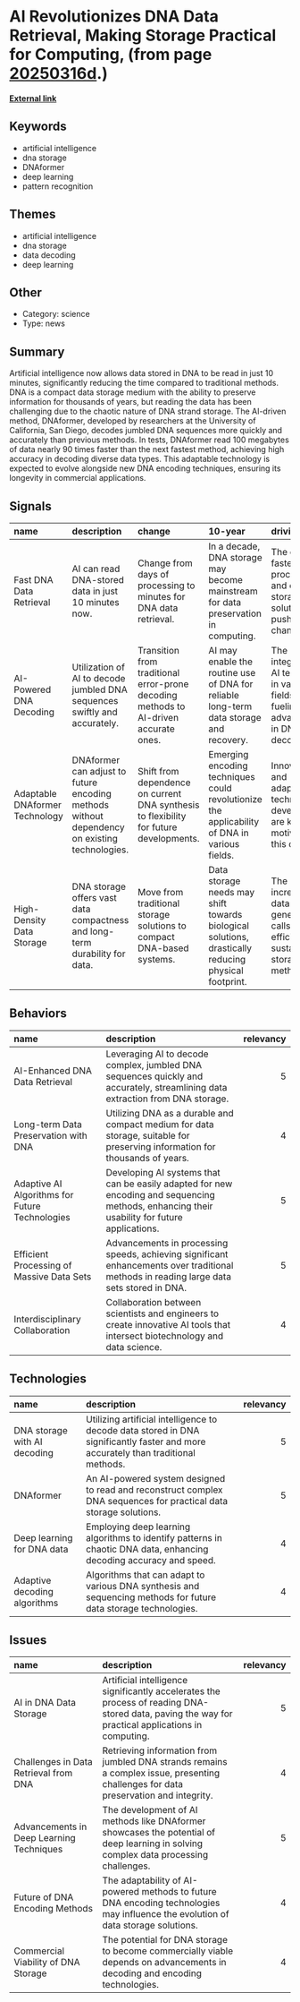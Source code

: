 # __AI Revolutionizes DNA Data Retrieval, Making Storage Practical for Computing__, (from page [20250316d](https://kghosh.substack.com/p/20250316d).)

__[External link](https://www.newscientist.com/article/2469449-ai-can-decode-digital-data-stored-in-dna-in-minutes-instead-of-days/)__



## Keywords

* artificial intelligence
* dna storage
* DNAformer
* deep learning
* pattern recognition

## Themes

* artificial intelligence
* dna storage
* data decoding
* deep learning

## Other

* Category: science
* Type: news

## Summary

Artificial intelligence now allows data stored in DNA to be read in just 10 minutes, significantly reducing the time compared to traditional methods. DNA is a compact data storage medium with the ability to preserve information for thousands of years, but reading the data has been challenging due to the chaotic nature of DNA strand storage. The AI-driven method, DNAformer, developed by researchers at the University of California, San Diego, decodes jumbled DNA sequences more quickly and accurately than previous methods. In tests, DNAformer read 100 megabytes of data nearly 90 times faster than the next fastest method, achieving high accuracy in decoding diverse data types. This adaptable technology is expected to evolve alongside new DNA encoding techniques, ensuring its longevity in commercial applications.

## Signals

| name                           | description                                                                                  | change                                                                                 | 10-year                                                                                             | driving-force                                                                                    |   relevancy |
|:-------------------------------|:---------------------------------------------------------------------------------------------|:---------------------------------------------------------------------------------------|:----------------------------------------------------------------------------------------------------|:-------------------------------------------------------------------------------------------------|------------:|
| Fast DNA Data Retrieval        | AI can read DNA-stored data in just 10 minutes now.                                          | Change from days of processing to minutes for DNA data retrieval.                      | In a decade, DNA storage may become mainstream for data preservation in computing.                  | The drive for faster data processing and compact storage solutions is pushing this change.       |           4 |
| AI-Powered DNA Decoding        | Utilization of AI to decode jumbled DNA sequences swiftly and accurately.                    | Transition from traditional error-prone decoding methods to AI-driven accurate ones.   | AI may enable the routine use of DNA for reliable long-term data storage and recovery.              | The integration of AI technology in various fields is fueling advancements in DNA data decoding. |           5 |
| Adaptable DNAformer Technology | DNAformer can adjust to future encoding methods without dependency on existing technologies. | Shift from dependence on current DNA synthesis to flexibility for future developments. | Emerging encoding techniques could revolutionize the applicability of DNA in various fields.        | Innovation and adaptability in technology development are key motivators for this change.        |           4 |
| High-Density Data Storage      | DNA storage offers vast data compactness and long-term durability for data.                  | Move from traditional storage solutions to compact DNA-based systems.                  | Data storage needs may shift towards biological solutions, drastically reducing physical footprint. | The increasing data generation calls for more efficient and sustainable storage methods.         |           5 |

## Behaviors

| name                                           | description                                                                                                                                  |   relevancy |
|:-----------------------------------------------|:---------------------------------------------------------------------------------------------------------------------------------------------|------------:|
| AI-Enhanced DNA Data Retrieval                 | Leveraging AI to decode complex, jumbled DNA sequences quickly and accurately, streamlining data extraction from DNA storage.                |           5 |
| Long-term Data Preservation with DNA           | Utilizing DNA as a durable and compact medium for data storage, suitable for preserving information for thousands of years.                  |           4 |
| Adaptive AI Algorithms for Future Technologies | Developing AI systems that can be easily adapted for new encoding and sequencing methods, enhancing their usability for future applications. |           5 |
| Efficient Processing of Massive Data Sets      | Advancements in processing speeds, achieving significant enhancements over traditional methods in reading large data sets stored in DNA.     |           5 |
| Interdisciplinary Collaboration                | Collaboration between scientists and engineers to create innovative AI tools that intersect biotechnology and data science.                  |           4 |

## Technologies

| name                         | description                                                                                                                       |   relevancy |
|:-----------------------------|:----------------------------------------------------------------------------------------------------------------------------------|------------:|
| DNA storage with AI decoding | Utilizing artificial intelligence to decode data stored in DNA significantly faster and more accurately than traditional methods. |           5 |
| DNAformer                    | An AI-powered system designed to read and reconstruct complex DNA sequences for practical data storage solutions.                 |           5 |
| Deep learning for DNA data   | Employing deep learning algorithms to identify patterns in chaotic DNA data, enhancing decoding accuracy and speed.               |           4 |
| Adaptive decoding algorithms | Algorithms that can adapt to various DNA synthesis and sequencing methods for future data storage technologies.                   |           4 |

## Issues

| name                                     | description                                                                                                                                       |   relevancy |
|:-----------------------------------------|:--------------------------------------------------------------------------------------------------------------------------------------------------|------------:|
| AI in DNA Data Storage                   | Artificial intelligence significantly accelerates the process of reading DNA-stored data, paving the way for practical applications in computing. |           5 |
| Challenges in Data Retrieval from DNA    | Retrieving information from jumbled DNA strands remains a complex issue, presenting challenges for data preservation and integrity.               |           4 |
| Advancements in Deep Learning Techniques | The development of AI methods like DNAformer showcases the potential of deep learning in solving complex data processing challenges.              |           5 |
| Future of DNA Encoding Methods           | The adaptability of AI-powered methods to future DNA encoding technologies may influence the evolution of data storage solutions.                 |           4 |
| Commercial Viability of DNA Storage      | The potential for DNA storage to become commercially viable depends on advancements in decoding and encoding technologies.                        |           4 |